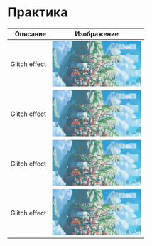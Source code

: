 <h1>Практика</h1>

| Описание| Изображение |
|-------------:|:--------:|
|Glitch effect|<img src="https://raw.githubusercontent.com/Garfildus/TemplateForWeb/master/image%20Glitch/preview%20Glitch.png" alt="drawing" width="200"/> |
|Glitch effect|<img src="https://raw.githubusercontent.com/Garfildus/TemplateForWeb/master/image%20Glitch/preview%20Glitch.png" alt="drawing" width="200"/> |
|Glitch effect|<img src="https://raw.githubusercontent.com/Garfildus/TemplateForWeb/master/image%20Glitch/preview%20Glitch.png" alt="drawing" width="200"/> |
|Glitch effect|<img src="https://raw.githubusercontent.com/Garfildus/TemplateForWeb/master/image%20Glitch/preview%20Glitch.png" alt="drawing" width="200"/> |

